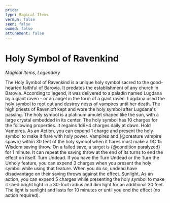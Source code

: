 ```yaml
---
price: 
type: Magical Items
vermun: false
seen: false
owned: false
attunement: false
---
```

# Holy Symbol of Ravenkind

*Magical Items, Legendary*

The Holy Symbol of Ravenkind is a unique holy symbol sacred to the good-hearted faithful of Barovia. It predates the establishment of any church in Barovia. According to legend, it was delivered to a paladin named Lugdana by a giant raven - or an angel in the form of a giant raven. Lugdana used the holy symbol to root out and destroy nests of vampires until her death. The high priests of Ravenloft kept and wore the holy symbol after Lugdana's passing. The holy symbol is a platinum amulet shaped like the sun, with a large crystal embedded in its center. The holy symbol has 10 charges for the following properties. It regains 1d6+4 charges daily at dawn. Hold Vampires. As an Action, you can expend 1 charge and present the holy symbol to make it flare with holy power. Vampires and {@creature vampire spawn} within 30 feet of the holy symbol when it flares must make a DC 15 Wisdom saving throw. On a failed save, a target is {@condition paralyzed} for 1 minute. It can repeat the saving throw at the end of its turns to end the effect on itself. Turn Undead. If you have the Turn Undead or the Turn the Unholy feature, you can expend 3 charges when you present the holy symbol while using that feature. When you do so, undead have disadvantage on their saving throws against the effect. Sunlight. As an action, you can expend 5 charges while presenting the holy symbol to make it shed bright light in a 30-foot radius and dim light for an additional 30 feet. The light is sunlight and lasts for 10 minutes or until you end the effect (no action required).